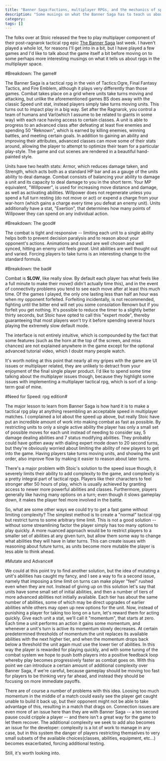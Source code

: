 ```yaml
---
title: "Banner Saga:Factions, multiplayer RPGs, and the mechanics of speed"
description: "Some musings on what the Banner Saga has to teach us about multiplayer RPGs"
category: 
tags: []
---
```


The folks over at Stoic released the free to play multiplayer component of their post-ragnarok tactical rpg epic [The Banner Saga](http://stoicstudio.com/forum/the-banner-saga-factions.php) last week. I haven't played a whole lot, for reasons I'll get into in a bit, but I have played a few games and I'd like to talk about the game itself a bit before moving on to some perhaps more interesting musings on what it tells us about rpgs in the multiplayer space.

#Breakdown: The game#

The Banner Saga is a tactical rpg in the vein of Tactics:Ogre, Final Fantasy Tactics, and Fire Emblem, although it plays very differently than those games. Combat takes place on a grid where units take turns moving and attacking, but unlike the aforementioned games BS does away with the classic Speed unit stat, instead players simply take turns moving units. This turns out to impact play in a big way. Set after the Ragnarok, you control a team of humans and Varl(which I assume to be related to giants in some way) with each race having access to certain classes. A unit is able to progress to an advanced class after defeating at least five enemies and spending 50 "Reknown", which is earned by killing enemies, winning battles, and meeting certain goals. In addition to gaining an ability and improving their attributes, advanced classes can move some of their stats around, allowing the player to attempt to optimize their team for a particular play-style. The game and cut scenes are rendered in a beautiful hand-painted style.

 Units have two health stats: Armor, which reduces damage taken, and Strength, which acts both as a standard HP bar and as a gauge of the units ability to deal damage. Combat consists of balancing your ability to damage a unit and its capacity to deal damage to you in the short term. Your MP equivalent, "Willpower", is used for increasing move distance and damage, as well as activating abilities. Willpower does not regenerate unless you spend a full turn resting (do not move or act) or expend a charge from your war-horn (which gains a charge every time you defeat an enemy unit). Units additionally have a stat, "Exertion", that determines how many points of Willpower they can spend on any individual action.

#Breakdown: The good#

The combat is tight and responsive -- limiting each unit to a single ability helps both to prevent decision paralysis and to reason about your opponent's actions. Animations and sound are well chosen and well synced, hitting an enemy unit feels *great*. Unit abilities are well thought out and varied. Forcing players to take turns is an interesting change to the standard formula.

#Breakdown: the bad#

Combat is __SLOW__, like really slow. By default each player has what feels like a full minute to make their move(I didn't actually time this), and in the event of connectivity problems you tend to see each move after at least this much time. Of the games I played, the only one lasting less than half an hour was when my opponent forfeited. Forfeiting incidentally, is not recommended, fighting until the bitter end will net you some consolation Renown but if you forfeit you get nothing. It's possible to reduce the timer to a slightly better thirty seconds, but Stoic have opted to call this "expert mode", thereby guaranteeing that most players won't try it before spending several hours playing the extremely slow default mode.

The interface is not entirely intuitive, which is compounded by the fact that some features (such as the horn at the top of the screen, and miss chances) are not explained anywhere in the game except for the optional advanced tutorial video, which I doubt many people watch.

It's worth noting at this point that nearly all my gripes with the game are UI issues or multiplayer related, they are unlikely to detract from your enjoyment of the final single player product. I'd like to spend some time talking about the multiplayer issues though, because they highlight some issues with implementing a multiplayer tactical rpg, which is sort of a long-term goal of mine.

#Need for Speed: rpg edition#

The major lesson to learn from Banner Saga is how hard it is to make a tactical rpg play at anything resembling an acceptable speed in multiplayer matches. I complained a lot about the speed up above, but really Stoic have put an incredible amount of work into making combat as fast as possible. By restricting units to only a single active ability the player has only a small set of possible moves for each unit instead of needing to consider say, 5 damage dealing abilities and 7 status modifying abilities. They probably could have gotten away with dialing expert mode down to 20 second turns, but they're obviously worried about limiting the ability of new players to get into the game. Having players take turns moving units, and showing the unit order, also improve flow by making it easier to reason about later turns.

There's a major problem with Stoic's solution to the speed issue though, it severely limits their ability to add complexity to the game, and complexity is a pretty integral part of tactical rpgs. Players like their characters to feel stronger after 50 hours of play, which is usually achieved by granting access to newer more powerful abilities and classes. Furthermore, players generally like having many options on a turn; even though it slows gameplay down, it makes the player feel more involved in the battle.

So, what are some other ways we could try to get a fast game without limiting complexity? The simplest method is to create a "normal" tactical rpg but restrict turns to some arbitrary time limit. This is not a good solution -- without some streamlining factor the player simply has too many options to play quickly. A more nuanced approach would be to restrict players to a smaller set of abilities at any given turn, but allow them some way to change what abilities they will have in later turns. This can create issues with reasoning about future turns, as units become more mutable the player is less able to think ahead.

#Mutate and Advance#

We could at this point try to find another solution, but the idea of mutating a unit's abilities has caught my fancy, and I see a way to fix a second issue, namely that imposing a time limit on turns can make  player "feel" rushed even when they are not. Instead of giving up on this solution let's say that units have some small set of initial abilities, and then a number of tiers of more advanced abilities not initially available. Each tier has about the same number of abilities, some of which may be direct upgrades of earlier abilities while others may open up new options for the unit. Now, instead of punishing a player for taking too long on a turn, let's reward them for acting quickly. Give each unit a stat, we'll call it "momentum", that starts at zero. Each time a unit performs an action it gains some momentum, and whenever a unit's turn is active its momentum slowly decreases. At certain predetermined thresholds of momentum the unit replaces its available abilities with the next higher tier, and when the momentum drops back below a threshold the unit again must use the lower tier of abilities. In this way the player is rewarded for playing quickly, and with some tuning of the combat system we hope to push both players into a positive feedback loop whereby play becomes progressively faster as combat goes on. With this point we can introduce a certain amount of additional complexity over Banner Saga, if we're careful, because gameplay should be moving too fast for players to be thinking very far ahead, and instead they should be focusing on more immediate payoffs.

There are of course a number of problems with this idea. Loosing too much momentum in the middle of a match could easily see the player get caught unable to build it back up, but their opponent might not be able to take advantage of this, resulting in a match that drags on. Connection issues are even more of an issue here than they are with Banner Saga -- a ten second pause could cripple a player -- and there isn't a great way for the game to let them recover. The additional complexity we seek to add also becomes an issue for the developer: complexity is a lot of work to manage in any case, but in this system the danger of players restricting themselves to very small subsets of the available choices(classes, abilities, equipment, etc...) becomes exacerbated, forcing additional testing.

Still, it's worth looking into.
